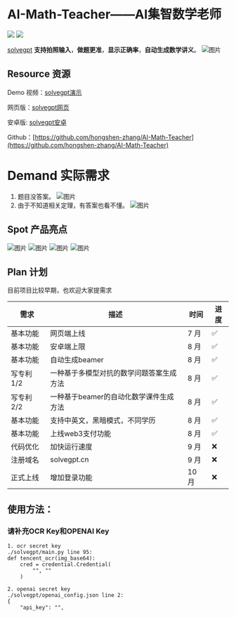 # AI-Math-Teacher——AI集智数学老师

![](https://img.shields.io/badge/License-MIT-lightgrey)
![](https://img.shields.io/badge/Version-v0.0.1-orange)

[solvegpt](http://118.89.117.111/solvegpt/index.html) **支持拍照输入**，**做题更准**，**显示正确率**，**自动生成数学讲义**。
![图片](https://github.com/hongshen-zhang/AI-Math-Teacher/assets/51727955/164050ce-4814-4c98-a9e0-d4aa7ebda4c7)

## Resource 资源

Demo 视频：[solvegpt演示](https://www.bilibili.com/video/BV1yj411R7FR/?share_source=copy_web&vd_source=2402ea50d5e761d0c54f9f9cb8f35a85)

网页版：[solvegpt网页](http://118.89.117.111/solvegpt/index.html)

安卓版: [solvegpt安卓](https://github.com/hongshen-zhang/AI-Math-Teacher/releases/tag/v0.0.1)

Github：[https://github.com/hongshen-zhang/AI-Math-Teacher](https://github.com/hongshen-zhang/AI-Math-Teacher)


# Demand 实际需求
1. 题目没答案。
![图片](https://github.com/hongshen-zhang/Unique-hackday_solvegpt/assets/51727955/2ab8be8e-561a-4237-9eb9-55fd11b4e322)
2. 由于不知道相关定理，有答案也看不懂。
![图片](https://github.com/hongshen-zhang/AI-Math-Teacher/assets/51727955/78a4169e-110a-4e0c-8a15-c05388489b2f)

## Spot 产品亮点
![图片](https://github.com/hongshen-zhang/Unique-hackday_solvegpt/assets/51727955/4ae3cff4-272d-4bcc-b6a9-98a667d89ec1)
![图片](https://github.com/hongshen-zhang/Unique-hackday_solvegpt/assets/51727955/7aff38a8-95d8-42ef-8a6d-453d101fb1c0)
![图片](https://github.com/hongshen-zhang/Unique-hackday_solvegpt/assets/51727955/7777975e-be56-4f78-a2f6-7607d85b3f57)
![图片](https://github.com/hongshen-zhang/Unique-hackday_solvegpt/assets/51727955/5435abf1-5a8f-4285-b4e4-e894bc64de28)

## Plan 计划

目前项目比较早期，也欢迎大家提需求

| 需求         | 描述                                                     | 时间 | 进度 |
| ------------ | -------------------------------------------------------- | ---- | ---- |
| 基本功能     | 网页端上线           | 7 月 | ✅   |
| 基本功能     | 安卓端上限                             | 8 月 | ✅   |
| 基本功能      | 自动生成beamer                  | 8 月 | ✅   |
| 写专利 1/2       | 一种基于多模型对抗的数学问题答案生成方法                   | 8 月 | ✅   |
| 写专利 2/2     | 一种基于beamer的自动化数学课件生成方法              | 8 月 |✅   |
| 基本功能     | 支持中英文，黑暗模式，不同学历              | 8 月 |✅   |
| 基本功能     | 上线web3支付功能                | 8 月 |✅   |
| 代码优化   | 加快运行速度                                 | 9 月 | ❌   |
| 注册域名   | solvegpt.cn                                 | 9 月 | ❌   |
| 正式上线 | 增加登录功能                             | 10 月 | ❌   |


## 使用方法：

### 请补充OCR Key和OPENAI Key

```
1. ocr secret key
./solvegpt/main.py line 95:
def tencent_ocr(img_base64):
    cred = credential.Credential(
        "", ""
    )
 
2. openai secret key
./solvegpt/openai_config.json line 2:
{
    "api_key": "",
```




